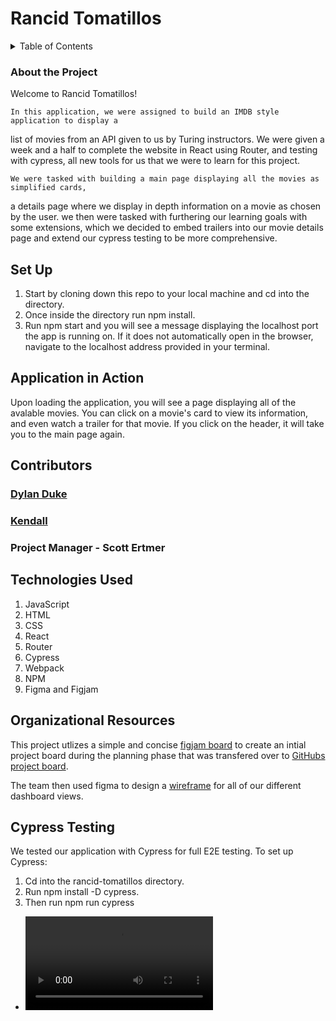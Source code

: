 # Rancid Tomatillos

<details>
  <summary>Table of Contents</summary>
  <ol>
    <li><a href="#about-the-project">About the Project</a></li>
    <li><a href="#set-up">Set Up</a></li>
    <li><a href="#application-in-action">Application in Action</a></li>
    <li><a href="#contributors">Contributors</a></li>
    <li><a href="#technologies-used">Technologies Used</a></li>
    <li><a href="#organizational-resources">Organizational Resources</a></li>
    <li><a href="#cypress-testing">Cypress Testing</a></li>
  </ol>
</details>

### About the Project
Welcome to Rancid Tomatillos!

    In this application, we were assigned to build an IMDB style application to display a 
list of movies from an API given to us by Turing instructors. We were given a week and 
a half to complete the website in React using Router, and testing with cypress, all new 
tools for us that we were to learn for this project.

    We were tasked with building a main page displaying all the movies as simplified cards,
a details page where we display in depth information on a movie as chosen by the user. 
we then were tasked with furthering our learning goals with some extensions, which we decided to embed trailers into our movie details page and extend our cypress testing to be more comprehensive.

## Set Up

1. Start by cloning down this repo to your local machine and cd into the directory.
2. Once inside the directory run npm install. 
3. Run npm start and you will see a message displaying the localhost port the app is running on. If it does not automatically open in the browser, navigate to the localhost address provided in your terminal.


## Application in Action

Upon loading the application, you will see a page displaying all of the avalable movies.
You can click on a movie's card to view its information, and even watch a trailer 
for that movie. If you click on the header, it will take you to the main page again.



## Contributors

### [Dylan Duke](https://github.com/laytonmaes)

### [Kendall](https://github.com/kendallm360)

### Project Manager - Scott Ertmer

## Technologies Used

1. JavaScript
2. HTML
3. CSS
4. React
5. Router
6. Cypress
7. Webpack
9. NPM
10. Figma and Figjam

## Organizational Resources

This project utlizes a simple and concise [figjam board](https://www.figma.com/file/YqhwZlTqNIZbO8a4peaPmg/Rancid-Tomatillos?node-id=0%3A1) to create an intial project board during the planning phase that was transfered over to [GitHubs project board](https://github.com/kendallm360/rotten-tomatillos/projects/1).  

The team then used figma to design a [wireframe](https://www.figma.com/file/6UkVkrxyQVjI2115GzNDyl/Rotten-tomatillos-2?node-id=0%3A1) for all of our different dashboard views. 

## Cypress Testing

We tested our application with Cypress for full E2E testing. To set up Cypress:

1. Cd into the rancid-tomatillos directory.
2. Run npm install -D cypress.
3. Then run npm run cypress

- ![Demo of Site Features](./src/rancid_gif1.mp4)
